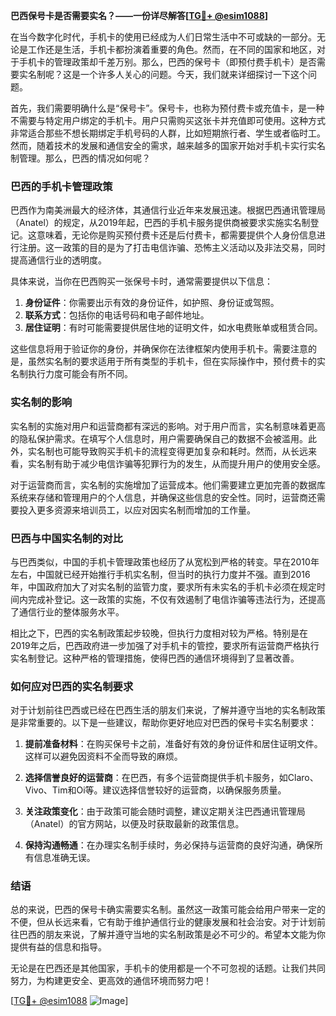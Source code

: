 **巴西保号卡是否需要实名？——一份详尽解答[[TG💪+ @esim1088](https://t.me/s/esim1088)]**

在当今数字化时代，手机卡的使用已经成为人们日常生活中不可或缺的一部分。无论是工作还是生活，手机卡都扮演着重要的角色。然而，在不同的国家和地区，对于手机卡的管理政策却千差万别。那么，巴西的保号卡（即预付费手机卡）是否需要实名制呢？这是一个许多人关心的问题。今天，我们就来详细探讨一下这个问题。

首先，我们需要明确什么是“保号卡”。保号卡，也称为预付费卡或充值卡，是一种不需要与特定用户绑定的手机卡。用户只需购买这张卡并充值即可使用。这种方式非常适合那些不想长期绑定手机号码的人群，比如短期旅行者、学生或者临时工。然而，随着技术的发展和通信安全的需求，越来越多的国家开始对手机卡实行实名制管理。那么，巴西的情况如何呢？

### 巴西的手机卡管理政策

巴西作为南美洲最大的经济体，其通信行业近年来发展迅速。根据巴西通讯管理局（Anatel）的规定，从2019年起，巴西的手机卡服务提供商被要求实施实名制登记。这意味着，无论你是购买预付费卡还是后付费卡，都需要提供个人身份信息进行注册。这一政策的目的是为了打击电信诈骗、恐怖主义活动以及非法交易，同时提高通信行业的透明度。

具体来说，当你在巴西购买一张保号卡时，通常需要提供以下信息：

1. **身份证件**：你需要出示有效的身份证件，如护照、身份证或驾照。
2. **联系方式**：包括你的电话号码和电子邮件地址。
3. **居住证明**：有时可能需要提供居住地的证明文件，如水电费账单或租赁合同。

这些信息将用于验证你的身份，并确保你在法律框架内使用手机卡。需要注意的是，虽然实名制的要求适用于所有类型的手机卡，但在实际操作中，预付费卡的实名制执行力度可能会有所不同。

### 实名制的影响

实名制的实施对用户和运营商都有深远的影响。对于用户而言，实名制意味着更高的隐私保护需求。在填写个人信息时，用户需要确保自己的数据不会被滥用。此外，实名制也可能导致购买手机卡的流程变得更加复杂和耗时。然而，从长远来看，实名制有助于减少电信诈骗等犯罪行为的发生，从而提升用户的使用安全感。

对于运营商而言，实名制的实施增加了运营成本。他们需要建立更加完善的数据库系统来存储和管理用户的个人信息，并确保这些信息的安全性。同时，运营商还需要投入更多资源来培训员工，以应对因实名制而增加的工作量。

### 巴西与中国实名制的对比

与巴西类似，中国的手机卡管理政策也经历了从宽松到严格的转变。早在2010年左右，中国就已经开始推行手机实名制，但当时的执行力度并不强。直到2016年，中国政府加大了对实名制的监管力度，要求所有未实名的手机卡必须在规定时间内完成补登记。这一政策的实施，不仅有效遏制了电信诈骗等违法行为，还提高了通信行业的整体服务水平。

相比之下，巴西的实名制政策起步较晚，但执行力度相对较为严格。特别是在2019年之后，巴西政府进一步加强了对手机卡的管控，要求所有运营商严格执行实名制登记。这种严格的管理措施，使得巴西的通信环境得到了显著改善。

### 如何应对巴西的实名制要求

对于计划前往巴西或已经在巴西生活的朋友们来说，了解并遵守当地的实名制政策是非常重要的。以下是一些建议，帮助你更好地应对巴西的保号卡实名制要求：

1. **提前准备材料**：在购买保号卡之前，准备好有效的身份证件和居住证明文件。这样可以避免因资料不全而导致的麻烦。
   
2. **选择信誉良好的运营商**：在巴西，有多个运营商提供手机卡服务，如Claro、Vivo、Tim和Oi等。建议选择信誉较好的运营商，以确保服务质量。

3. **关注政策变化**：由于政策可能会随时调整，建议定期关注巴西通讯管理局（Anatel）的官方网站，以便及时获取最新的政策信息。

4. **保持沟通畅通**：在办理实名制手续时，务必保持与运营商的良好沟通，确保所有信息准确无误。

### 结语

总的来说，巴西的保号卡确实需要实名制。虽然这一政策可能会给用户带来一定的不便，但从长远来看，它有助于维护通信行业的健康发展和社会治安。对于计划前往巴西的朋友来说，了解并遵守当地的实名制政策是必不可少的。希望本文能为你提供有益的信息和指导。

无论是在巴西还是其他国家，手机卡的使用都是一个不可忽视的话题。让我们共同努力，为构建更安全、更高效的通信环境而努力吧！

[[TG💪+ @esim1088](https://t.me/s/esim1088) ![Image](https://i.postimg.cc/4NQfJmqS/Snipaste-2025-05-13-00-14-12.png)]